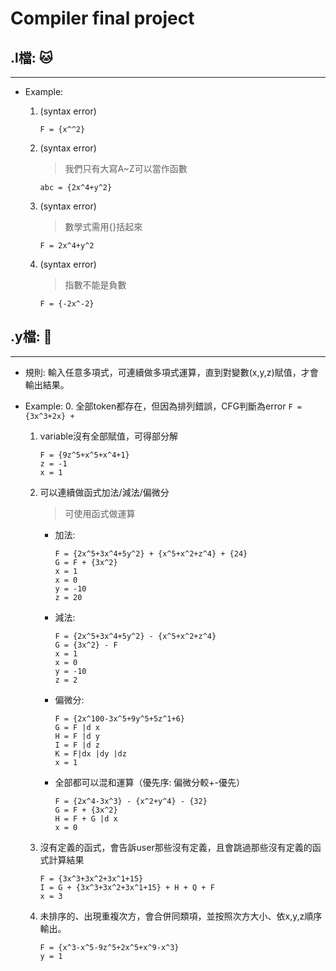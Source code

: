 # Compiler final project

## .l檔: :cat:
---
- Example:
  1. (syntax error)
      ```
      F = {x^^2}
      ```
  2. (syntax error)
     
     > 我們只有大寫A~Z可以當作函數
      ```
      abc = {2x^4+y^2}
      ```
  3. (syntax error)
      >數學式需用{}括起來
      ```
      F = 2x^4+y^2
      ```
  4. (syntax error)
      >指數不能是負數
      ```
      F = {-2x^-2}
      ```
   
## .y檔: :dog:
---

- 規則: 輸入任意多項式，可連續做多項式運算，直到對變數(x,y,z)賦值，才會輸出結果。
  
- Example:
  0. 全部token都存在，但因為排列錯誤，CFG判斷為error
        ```
        F = {3x^3+2x} +
        ```
  1. variable沒有全部賦值，可得部分解
        ```
        F = {9z^5+x^5+x^4+1}
        z = -1
        x = 1
        ```
  2. 可以連續做函式加法/減法/偏微分

        >可使用函式做運算
        - 加法:
            ```
            F = {2x^5+3x^4+5y^2} + {x^5+x^2+z^4} + {24}
            G = F + {3x^2}
            x = 1
            x = 0
            y = -10
            z = 20  
            ```
        - 減法:
            ```
            F = {2x^5+3x^4+5y^2} - {x^5+x^2+z^4}
            G = {3x^2} - F
            x = 1
            x = 0
            y = -10
            z = 2
            ```
        - 偏微分:
            ```
            F = {2x^100-3x^5+9y^5+5z^1+6}
            G = F |d x
            H = F |d y
            I = F |d z
            K = F|dx |dy |dz
            x = 1
            ```
        - 全部都可以混和運算（優先序: 偏微分較+-優先）
            ```
            F = {2x^4-3x^3} - {x^2+y^4} - {32}
            G = F + {3x^2}
            H = F + G |d x
            x = 0
            ```
            
  3. 沒有定義的函式，會告訴user那些沒有定義，且會跳過那些沒有定義的函式計算結果
        ```
        F = {3x^3+3x^2+3x^1+15}
        I = G + {3x^3+3x^2+3x^1+15} + H + Q + F
        x = 3
        ```
  4. 未排序的、出現重複次方，會合併同類項，並按照次方大小、依x,y,z順序輸出。
        ```
        F = {x^3-x^5-9z^5+2x^5+x^9-x^3}
        y = 1
        ```
  